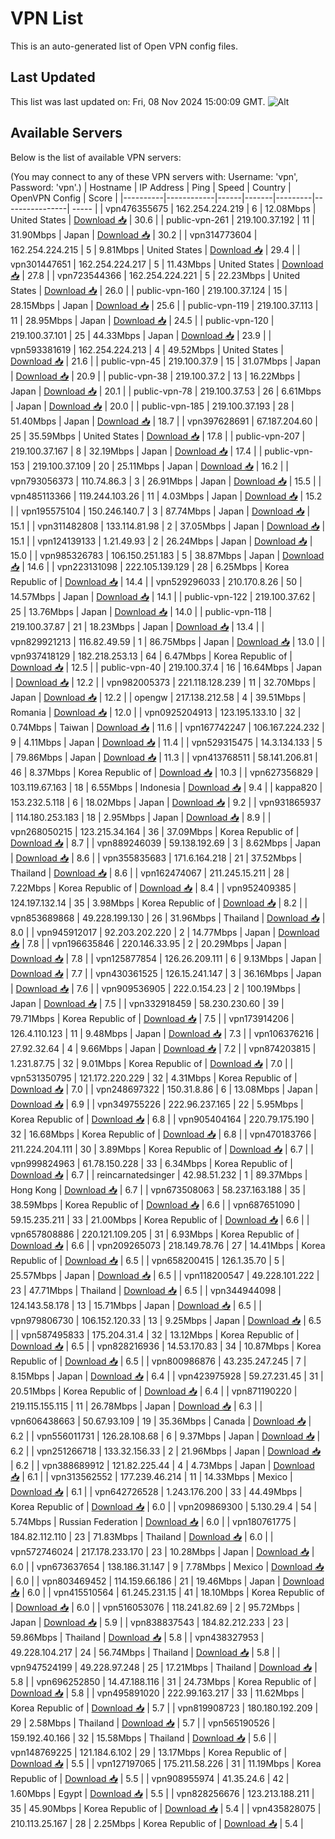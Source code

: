 # VPN List

This is an auto-generated list of Open VPN config files.

## Last Updated

This list was last updated on: Fri, 08 Nov 2024 15:00:09 GMT.
![Alt](https://repobeats.axiom.co/api/embed/186b98318ef1479477931607c1ad7d823f12451f.svg "Repobeats analytics image")

## Available Servers

Below is the list of available VPN servers:

(You may connect to any of these VPN servers with: Username: 'vpn', Password: 'vpn'.)
| Hostname | IP Address | Ping | Speed | Country | OpenVPN Config | Score |
|----------|------------|------|-------|---------|----------------| ----- |
| vpn476355675 | 162.254.224.219 | 6 | 12.08Mbps | United States | [Download 📥](./configs/server_0_US.ovpn) | 30.6 |
| public-vpn-261 | 219.100.37.192 | 11 | 31.90Mbps | Japan | [Download 📥](./configs/server_1_JP.ovpn) | 30.2 |
| vpn314773604 | 162.254.224.215 | 5 | 9.81Mbps | United States | [Download 📥](./configs/server_2_US.ovpn) | 29.4 |
| vpn301447651 | 162.254.224.217 | 5 | 11.43Mbps | United States | [Download 📥](./configs/server_3_US.ovpn) | 27.8 |
| vpn723544366 | 162.254.224.221 | 5 | 22.23Mbps | United States | [Download 📥](./configs/server_4_US.ovpn) | 26.0 |
| public-vpn-160 | 219.100.37.124 | 15 | 28.15Mbps | Japan | [Download 📥](./configs/server_5_JP.ovpn) | 25.6 |
| public-vpn-119 | 219.100.37.113 | 11 | 28.95Mbps | Japan | [Download 📥](./configs/server_6_JP.ovpn) | 24.5 |
| public-vpn-120 | 219.100.37.101 | 25 | 44.33Mbps | Japan | [Download 📥](./configs/server_7_JP.ovpn) | 23.9 |
| vpn593381619 | 162.254.224.213 | 4 | 49.52Mbps | United States | [Download 📥](./configs/server_8_US.ovpn) | 21.6 |
| public-vpn-45 | 219.100.37.9 | 15 | 31.07Mbps | Japan | [Download 📥](./configs/server_9_JP.ovpn) | 20.9 |
| public-vpn-38 | 219.100.37.2 | 13 | 16.22Mbps | Japan | [Download 📥](./configs/server_10_JP.ovpn) | 20.1 |
| public-vpn-78 | 219.100.37.53 | 26 | 6.61Mbps | Japan | [Download 📥](./configs/server_11_JP.ovpn) | 20.0 |
| public-vpn-185 | 219.100.37.193 | 28 | 51.40Mbps | Japan | [Download 📥](./configs/server_12_JP.ovpn) | 18.7 |
| vpn397628691 | 67.187.204.60 | 25 | 35.59Mbps | United States | [Download 📥](./configs/server_13_US.ovpn) | 17.8 |
| public-vpn-207 | 219.100.37.167 | 8 | 32.19Mbps | Japan | [Download 📥](./configs/server_14_JP.ovpn) | 17.4 |
| public-vpn-153 | 219.100.37.109 | 20 | 25.11Mbps | Japan | [Download 📥](./configs/server_15_JP.ovpn) | 16.2 |
| vpn793056373 | 110.74.86.3 | 3 | 26.91Mbps | Japan | [Download 📥](./configs/server_16_JP.ovpn) | 15.5 |
| vpn485113366 | 119.244.103.26 | 11 | 4.03Mbps | Japan | [Download 📥](./configs/server_17_JP.ovpn) | 15.2 |
| vpn195575104 | 150.246.140.7 | 3 | 87.74Mbps | Japan | [Download 📥](./configs/server_18_JP.ovpn) | 15.1 |
| vpn311482808 | 133.114.81.98 | 2 | 37.05Mbps | Japan | [Download 📥](./configs/server_19_JP.ovpn) | 15.1 |
| vpn124139133 | 1.21.49.93 | 2 | 26.24Mbps | Japan | [Download 📥](./configs/server_20_JP.ovpn) | 15.0 |
| vpn985326783 | 106.150.251.183 | 5 | 38.87Mbps | Japan | [Download 📥](./configs/server_21_JP.ovpn) | 14.6 |
| vpn223131098 | 222.105.139.129 | 28 | 6.25Mbps | Korea Republic of | [Download 📥](./configs/server_22_KR.ovpn) | 14.4 |
| vpn529296033 | 210.170.8.26 | 50 | 14.57Mbps | Japan | [Download 📥](./configs/server_23_JP.ovpn) | 14.1 |
| public-vpn-122 | 219.100.37.62 | 25 | 13.76Mbps | Japan | [Download 📥](./configs/server_24_JP.ovpn) | 14.0 |
| public-vpn-118 | 219.100.37.87 | 21 | 18.23Mbps | Japan | [Download 📥](./configs/server_25_JP.ovpn) | 13.4 |
| vpn829921213 | 116.82.49.59 | 1 | 86.75Mbps | Japan | [Download 📥](./configs/server_26_JP.ovpn) | 13.0 |
| vpn937418129 | 182.218.253.13 | 64 | 6.47Mbps | Korea Republic of | [Download 📥](./configs/server_27_KR.ovpn) | 12.5 |
| public-vpn-40 | 219.100.37.4 | 16 | 16.64Mbps | Japan | [Download 📥](./configs/server_28_JP.ovpn) | 12.2 |
| vpn982005373 | 221.118.128.239 | 11 | 32.70Mbps | Japan | [Download 📥](./configs/server_29_JP.ovpn) | 12.2 |
| opengw | 217.138.212.58 | 4 | 39.51Mbps | Romania | [Download 📥](./configs/server_30_RO.ovpn) | 12.0 |
| vpn0925204913 | 123.195.133.10 | 32 | 0.74Mbps | Taiwan | [Download 📥](./configs/server_31_TW.ovpn) | 11.6 |
| vpn167742247 | 106.167.224.232 | 9 | 4.11Mbps | Japan | [Download 📥](./configs/server_32_JP.ovpn) | 11.4 |
| vpn529315475 | 14.3.134.133 | 5 | 79.86Mbps | Japan | [Download 📥](./configs/server_33_JP.ovpn) | 11.3 |
| vpn413768511 | 58.141.206.81 | 46 | 8.37Mbps | Korea Republic of | [Download 📥](./configs/server_34_KR.ovpn) | 10.3 |
| vpn627356829 | 103.119.67.163 | 18 | 6.55Mbps | Indonesia | [Download 📥](./configs/server_35_ID.ovpn) | 9.4 |
| kappa820 | 153.232.5.118 | 6 | 18.02Mbps | Japan | [Download 📥](./configs/server_36_JP.ovpn) | 9.2 |
| vpn931865937 | 114.180.253.183 | 18 | 2.95Mbps | Japan | [Download 📥](./configs/server_37_JP.ovpn) | 8.9 |
| vpn268050215 | 123.215.34.164 | 36 | 37.09Mbps | Korea Republic of | [Download 📥](./configs/server_38_KR.ovpn) | 8.7 |
| vpn889246039 | 59.138.192.69 | 3 | 8.62Mbps | Japan | [Download 📥](./configs/server_39_JP.ovpn) | 8.6 |
| vpn355835683 | 171.6.164.218 | 21 | 37.52Mbps | Thailand | [Download 📥](./configs/server_40_TH.ovpn) | 8.6 |
| vpn162474067 | 211.245.15.211 | 28 | 7.22Mbps | Korea Republic of | [Download 📥](./configs/server_41_KR.ovpn) | 8.4 |
| vpn952409385 | 124.197.132.14 | 35 | 3.98Mbps | Korea Republic of | [Download 📥](./configs/server_42_KR.ovpn) | 8.2 |
| vpn853689868 | 49.228.199.130 | 26 | 31.96Mbps | Thailand | [Download 📥](./configs/server_43_TH.ovpn) | 8.0 |
| vpn945912017 | 92.203.202.220 | 2 | 14.77Mbps | Japan | [Download 📥](./configs/server_44_JP.ovpn) | 7.8 |
| vpn196635846 | 220.146.33.95 | 2 | 20.29Mbps | Japan | [Download 📥](./configs/server_45_JP.ovpn) | 7.8 |
| vpn125877854 | 126.26.209.111 | 6 | 9.13Mbps | Japan | [Download 📥](./configs/server_46_JP.ovpn) | 7.7 |
| vpn430361525 | 126.15.241.147 | 3 | 36.16Mbps | Japan | [Download 📥](./configs/server_47_JP.ovpn) | 7.6 |
| vpn909536905 | 222.0.154.23 | 2 | 100.19Mbps | Japan | [Download 📥](./configs/server_48_JP.ovpn) | 7.5 |
| vpn332918459 | 58.230.230.60 | 39 | 79.71Mbps | Korea Republic of | [Download 📥](./configs/server_49_KR.ovpn) | 7.5 |
| vpn173914206 | 126.4.110.123 | 11 | 9.48Mbps | Japan | [Download 📥](./configs/server_50_JP.ovpn) | 7.3 |
| vpn106376216 | 27.92.32.64 | 4 | 9.66Mbps | Japan | [Download 📥](./configs/server_51_JP.ovpn) | 7.2 |
| vpn874203815 | 1.231.87.75 | 32 | 9.01Mbps | Korea Republic of | [Download 📥](./configs/server_52_KR.ovpn) | 7.0 |
| vpn531350795 | 121.172.220.229 | 32 | 4.31Mbps | Korea Republic of | [Download 📥](./configs/server_53_KR.ovpn) | 7.0 |
| vpn248697322 | 150.31.8.86 | 6 | 13.08Mbps | Japan | [Download 📥](./configs/server_54_JP.ovpn) | 6.9 |
| vpn349755226 | 222.96.237.165 | 22 | 5.95Mbps | Korea Republic of | [Download 📥](./configs/server_55_KR.ovpn) | 6.8 |
| vpn905404164 | 220.79.175.190 | 32 | 16.68Mbps | Korea Republic of | [Download 📥](./configs/server_56_KR.ovpn) | 6.8 |
| vpn470183766 | 211.224.204.111 | 30 | 3.89Mbps | Korea Republic of | [Download 📥](./configs/server_57_KR.ovpn) | 6.7 |
| vpn999824963 | 61.78.150.228 | 33 | 6.34Mbps | Korea Republic of | [Download 📥](./configs/server_58_KR.ovpn) | 6.7 |
| reincarnatedsinger | 42.98.51.232 | 1 | 89.37Mbps | Hong Kong | [Download 📥](./configs/server_59_HK.ovpn) | 6.7 |
| vpn673508063 | 58.237.163.188 | 35 | 38.59Mbps | Korea Republic of | [Download 📥](./configs/server_60_KR.ovpn) | 6.6 |
| vpn687651090 | 59.15.235.211 | 33 | 21.00Mbps | Korea Republic of | [Download 📥](./configs/server_61_KR.ovpn) | 6.6 |
| vpn657808886 | 220.121.109.205 | 31 | 6.93Mbps | Korea Republic of | [Download 📥](./configs/server_62_KR.ovpn) | 6.6 |
| vpn209265073 | 218.149.78.76 | 27 | 14.41Mbps | Korea Republic of | [Download 📥](./configs/server_63_KR.ovpn) | 6.5 |
| vpn658200415 | 126.1.35.70 | 5 | 25.57Mbps | Japan | [Download 📥](./configs/server_64_JP.ovpn) | 6.5 |
| vpn118200547 | 49.228.101.222 | 23 | 47.71Mbps | Thailand | [Download 📥](./configs/server_65_TH.ovpn) | 6.5 |
| vpn344944098 | 124.143.58.178 | 13 | 15.71Mbps | Japan | [Download 📥](./configs/server_66_JP.ovpn) | 6.5 |
| vpn979806730 | 106.152.120.33 | 13 | 9.25Mbps | Japan | [Download 📥](./configs/server_67_JP.ovpn) | 6.5 |
| vpn587495833 | 175.204.31.4 | 32 | 13.12Mbps | Korea Republic of | [Download 📥](./configs/server_68_KR.ovpn) | 6.5 |
| vpn828216936 | 14.53.170.83 | 34 | 10.87Mbps | Korea Republic of | [Download 📥](./configs/server_69_KR.ovpn) | 6.5 |
| vpn800986876 | 43.235.247.245 | 7 | 8.15Mbps | Japan | [Download 📥](./configs/server_70_JP.ovpn) | 6.4 |
| vpn423975928 | 59.27.231.45 | 31 | 20.51Mbps | Korea Republic of | [Download 📥](./configs/server_71_KR.ovpn) | 6.4 |
| vpn871190220 | 219.115.155.115 | 11 | 26.78Mbps | Japan | [Download 📥](./configs/server_72_JP.ovpn) | 6.3 |
| vpn606438663 | 50.67.93.109 | 19 | 35.36Mbps | Canada | [Download 📥](./configs/server_73_CA.ovpn) | 6.2 |
| vpn556011731 | 126.28.108.68 | 6 | 9.37Mbps | Japan | [Download 📥](./configs/server_74_JP.ovpn) | 6.2 |
| vpn251266718 | 133.32.156.33 | 2 | 21.96Mbps | Japan | [Download 📥](./configs/server_75_JP.ovpn) | 6.2 |
| vpn388689912 | 121.82.225.44 | 4 | 4.73Mbps | Japan | [Download 📥](./configs/server_76_JP.ovpn) | 6.1 |
| vpn313562552 | 177.239.46.214 | 11 | 14.33Mbps | Mexico | [Download 📥](./configs/server_77_MX.ovpn) | 6.1 |
| vpn642726528 | 1.243.176.200 | 33 | 44.49Mbps | Korea Republic of | [Download 📥](./configs/server_78_KR.ovpn) | 6.0 |
| vpn209869300 | 5.130.29.4 | 54 | 5.74Mbps | Russian Federation | [Download 📥](./configs/server_79_RU.ovpn) | 6.0 |
| vpn180761775 | 184.82.112.110 | 23 | 71.83Mbps | Thailand | [Download 📥](./configs/server_80_TH.ovpn) | 6.0 |
| vpn572746024 | 217.178.233.170 | 23 | 10.28Mbps | Japan | [Download 📥](./configs/server_81_JP.ovpn) | 6.0 |
| vpn673637654 | 138.186.31.147 | 9 | 7.78Mbps | Mexico | [Download 📥](./configs/server_82_MX.ovpn) | 6.0 |
| vpn803469452 | 114.159.66.186 | 21 | 19.46Mbps | Japan | [Download 📥](./configs/server_83_JP.ovpn) | 6.0 |
| vpn415510564 | 61.245.231.15 | 41 | 18.10Mbps | Korea Republic of | [Download 📥](./configs/server_84_KR.ovpn) | 6.0 |
| vpn516053076 | 118.241.82.69 | 2 | 95.72Mbps | Japan | [Download 📥](./configs/server_85_JP.ovpn) | 5.9 |
| vpn838837543 | 184.82.212.233 | 23 | 59.86Mbps | Thailand | [Download 📥](./configs/server_86_TH.ovpn) | 5.8 |
| vpn438327953 | 49.228.104.217 | 24 | 56.74Mbps | Thailand | [Download 📥](./configs/server_87_TH.ovpn) | 5.8 |
| vpn947524199 | 49.228.97.248 | 25 | 17.21Mbps | Thailand | [Download 📥](./configs/server_88_TH.ovpn) | 5.8 |
| vpn696252850 | 14.47.188.116 | 31 | 24.73Mbps | Korea Republic of | [Download 📥](./configs/server_89_KR.ovpn) | 5.8 |
| vpn495891020 | 222.99.163.217 | 33 | 11.62Mbps | Korea Republic of | [Download 📥](./configs/server_90_KR.ovpn) | 5.7 |
| vpn819908723 | 180.180.192.209 | 29 | 2.58Mbps | Thailand | [Download 📥](./configs/server_91_TH.ovpn) | 5.7 |
| vpn565190526 | 159.192.40.166 | 32 | 15.58Mbps | Thailand | [Download 📥](./configs/server_92_TH.ovpn) | 5.6 |
| vpn148769225 | 121.184.6.102 | 29 | 13.17Mbps | Korea Republic of | [Download 📥](./configs/server_93_KR.ovpn) | 5.5 |
| vpn127197065 | 175.211.58.226 | 31 | 11.19Mbps | Korea Republic of | [Download 📥](./configs/server_94_KR.ovpn) | 5.5 |
| vpn908955974 | 41.35.24.6 | 42 | 1.60Mbps | Egypt | [Download 📥](./configs/server_95_EG.ovpn) | 5.5 |
| vpn828256676 | 123.213.188.211 | 35 | 45.90Mbps | Korea Republic of | [Download 📥](./configs/server_96_KR.ovpn) | 5.4 |
| vpn435828075 | 210.113.25.167 | 28 | 2.25Mbps | Korea Republic of | [Download 📥](./configs/server_97_KR.ovpn) | 5.4 |
